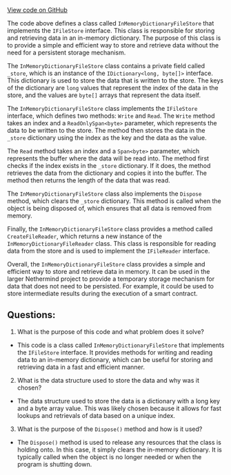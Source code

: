 [View code on GitHub](https://github.com/NethermindEth/nethermind/src/Nethermind/Nethermind.Db/Blooms/InMemoryDictionaryFileStore.cs)

The code above defines a class called `InMemoryDictionaryFileStore` that implements the `IFileStore` interface. This class is responsible for storing and retrieving data in an in-memory dictionary. The purpose of this class is to provide a simple and efficient way to store and retrieve data without the need for a persistent storage mechanism.

The `InMemoryDictionaryFileStore` class contains a private field called `_store`, which is an instance of the `IDictionary<long, byte[]>` interface. This dictionary is used to store the data that is written to the store. The keys of the dictionary are `long` values that represent the index of the data in the store, and the values are `byte[]` arrays that represent the data itself.

The `InMemoryDictionaryFileStore` class implements the `IFileStore` interface, which defines two methods: `Write` and `Read`. The `Write` method takes an index and a `ReadOnlySpan<byte>` parameter, which represents the data to be written to the store. The method then stores the data in the `_store` dictionary using the index as the key and the data as the value.

The `Read` method takes an index and a `Span<byte>` parameter, which represents the buffer where the data will be read into. The method first checks if the index exists in the `_store` dictionary. If it does, the method retrieves the data from the dictionary and copies it into the buffer. The method then returns the length of the data that was read.

The `InMemoryDictionaryFileStore` class also implements the `Dispose` method, which clears the `_store` dictionary. This method is called when the object is being disposed of, which ensures that all data is removed from memory.

Finally, the `InMemoryDictionaryFileStore` class provides a method called `CreateFileReader`, which returns a new instance of the `InMemoryDictionaryFileReader` class. This class is responsible for reading data from the store and is used to implement the `IFileReader` interface.

Overall, the `InMemoryDictionaryFileStore` class provides a simple and efficient way to store and retrieve data in memory. It can be used in the larger Nethermind project to provide a temporary storage mechanism for data that does not need to be persisted. For example, it could be used to store intermediate results during the execution of a smart contract.
## Questions: 
 1. What is the purpose of this code and what problem does it solve?
- This code is a class called `InMemoryDictionaryFileStore` that implements the `IFileStore` interface. It provides methods for writing and reading data to an in-memory dictionary, which can be useful for storing and retrieving data in a fast and efficient manner.

2. What is the data structure used to store the data and why was it chosen?
- The data structure used to store the data is a dictionary with a long key and a byte array value. This was likely chosen because it allows for fast lookups and retrievals of data based on a unique index.

3. What is the purpose of the `Dispose()` method and how is it used?
- The `Dispose()` method is used to release any resources that the class is holding onto. In this case, it simply clears the in-memory dictionary. It is typically called when the object is no longer needed or when the program is shutting down.